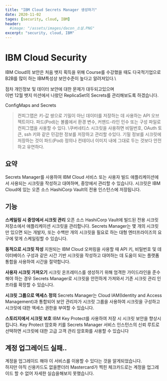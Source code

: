 ```yaml
---
title: "IBM Cloud Secrets Manager 생성하기"
date: 2020-11-02
tages: [security, cloud, IBM]
header:
  #image: "/assets/images/dacon_소설.PNG"
excerpt: "security, cloud, IBM"
---
```


# IBM Cloud Security

IBM Cloud의 보안은 처음 뱃지 획득을 위해 Course를 수강했을 때도 다국적기업으로 B2B를 많이 하는 IBM특성상 보안수준이 높다고 알려져있다.\

점차 개인정보 및 데이터 보안에 대한 문제가 대두되고있으며\
이번 12월 뱃지 미션에서 나왔던 ReplicaSet의 Secrets를 관리해보도록 하겠습니다.

ConfigMaps and Secrets
>컨피그맵은 키-값 쌍으로 기밀이 아닌 데이터를 저장하는 데 사용하는 API 오브젝트이다. 파드(Pod)는 볼륨에서 환경 변수, 커맨드-라인 인수 또는 구성 파일로 컨피그맵을 사용할 수 있다. \쿠버네티스 시크릿을 사용하면 비밀번호, OAuth 토큰, ssh 키와 같은 민감한 정보를 저장하고 관리할 수 ​​있다. 기밀 정보를 시크릿에 저장하는 것이 파드(Pod) 정의나 컨테이너 이미지 내에 그대로 두는 것보다 안전하고 유연하다. 


## 요약
Secrets Manager를 사용하여 IBM Cloud 서비스 또는 사용자 빌드 애플리케이션에서 사용되는 시크릿을 작성하고 대여하며, 중앙에서 관리할 수 있습니다. 시크릿은 IBM Cloud에 있는 오픈 소스 HashiCorp Vault의 전용 인스턴스에 저장됩니다.

## 기능
**스케일링 시 중앙에서 시크릿 관리**
오픈 소스 HashiCorp Vault에 빌드된 전용 시크릿 저장소에서 애플리케이션 시크릿을 관리합니다. Secrets Manager는 몇 개의 시크릿만 있으면 되는 개발자, 또는 수백만 개의 시크릿을 필요로 하는 대형 엔터프라이즈의 요구에 맞게 스케일링할 수 있습니다.

**동적으로 시크릿 작성**
지원되는 IBM Cloud 오퍼링을 사용할 때 API 키, 비밀번호 및 데이터베이스 구성과 같은 시간 기반 시크릿을 작성하고 대여하는 데 도움이 되는 플랫폼 통합을 사용하여 시간을 절약합니다.

**사용자 시크릿 가져오기**
시크릿 온프레미스를 생성하기 위해 엄격한 가이드라인을 준수해야 하는 경우 Secrets Manager로 시크릿을 안전하게 가져와서 기존 시크릿 관리 인프라를 확장할 수 있습니다.

**시크릿 그룹으로 액세스 정의**
Secrets Manager는 Cloud IAM(Identity and Access Management)과 통합되어 보안 관리자가 시크릿 그룹을 사용하여 시크릿을 구성하고 시크릿에 대한 액세스 권한을 부여할 수 있습니다.

**스토리지에서 시크릿 보호**
IBM Key Protect를 사용하여 저장 시 시크릿 보안을 향상시킵니다. Key Protect 암호화 키를 Secrets Manager 서비스 인스턴스의 신뢰 루트로 선택하면 시크릿에 대한 고급 고객 관리 암호화를 사용할 수 있습니다

## 계정 업그레이드 실패..
계정을 업그레이드 해야 이 서비스를 이용할 수 있다는 것을 알게되었습니다.\
하지만 아직 신용카드도 없을뿐더러 Mastercard가 찍힌 체크카드로는 계정을 업그레이드 할 수 없어 자세한 실습을해보지 못했습니다. 
